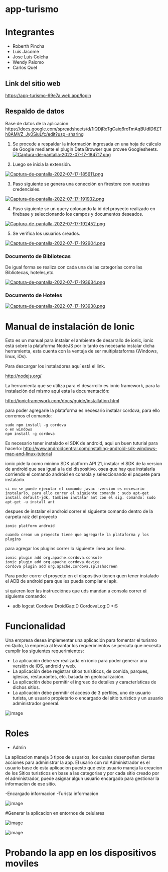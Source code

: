 # app-turismo

# Integrantes
- Roberth Pincha
- Luis Jacome
- Jose Luis Colcha
- Wendy Palomo
- Carlos Quel

## Link del sitio web

https://app-turismo-69e7a.web.app/login

## Respaldo de datos

Base de datos de la aplicacion: https://docs.google.com/spreadsheets/d/1iQDjReTgCaiq6roTmAqBUdID6ZTh0AMVZ_Jy0SiuLfc/edit?usp=sharing

1. Se procede a respaldar la información ingresada en una hoja de cálculo de Google mediante el plugin Data Browser que provee Googlesheets.
[![Captura-de-pantalla-2022-07-17-184717.png](https://i.postimg.cc/yN0zgW55/Captura-de-pantalla-2022-07-17-184717.png)](https://postimg.cc/8FkYxkTB)

2. Luego se inicia la extensión.

[![Captura-de-pantalla-2022-07-17-185611.png](https://i.postimg.cc/BQy62LYQ/Captura-de-pantalla-2022-07-17-185611.png)](https://postimg.cc/WhGTv3cQ)

3. Paso siguiente se genera una conección en firestore con nuestras credenciales.

[![Captura-de-pantalla-2022-07-17-191932.png](https://i.postimg.cc/N0024q8Q/Captura-de-pantalla-2022-07-17-191932.png)](https://postimg.cc/3kPw8qbq)

4. Paso siguiente se un query colocando la id del proyecto realizado en firebase y seleccionando los campos y documentos deseados.

[![Captura-de-pantalla-2022-07-17-192452.png](https://i.postimg.cc/qMvvCXp3/Captura-de-pantalla-2022-07-17-192452.png)](https://postimg.cc/qgWTPKhJ)

5. Se verifica los usuarios creados.

[![Captura-de-pantalla-2022-07-17-192904.png](https://i.postimg.cc/WbdtH6xP/Captura-de-pantalla-2022-07-17-192904.png)](https://postimg.cc/qzdktnkm)

### Documento de Bibliotecas
De igual forma se realiza con cada una de las categorías como las Bibliotecas, hoteles,etc.

[![Captura-de-pantalla-2022-07-17-193634.png](https://i.postimg.cc/268CBhW6/Captura-de-pantalla-2022-07-17-193634.png)](https://postimg.cc/KKV66KJS)

### Documento de Hoteles

[![Captura-de-pantalla-2022-07-17-193938.png](https://i.postimg.cc/6Q1bn69d/Captura-de-pantalla-2022-07-17-193938.png)](https://postimg.cc/GBGj1CT2)


# Manual de instalación de Ionic

Esto es un manual para instalar el ambiente de desarrallo de ionic, ionic está sobre la plataforma NodeJS por lo tanto es necesaria instalar dicha herramienta, esta cuenta con la ventaja de ser multiplataforma (Windows, linux, iOs).

Para descargar los instaladores aquí está el link.

http://nodejs.org/



La herramienta que se utiliza para el desarrollo es ionic framework, para la instalación del mismo aqui esta la documentación:

http://ionicframework.com/docs/guide/installation.html

para poder agregarle la plataforma es necesario instalar cordova, para ello corremos el comando:

    sudo npm install -g cordova
    o en windows
    npm install -g cordova

Es necesario  tener instalado el SDK de android, aqui un buen tuturial para hacerlo: http://www.androidcentral.com/installing-android-sdk-windows-mac-and-linux-tutorial

ionic pide la como mínimo SDK platform API 21, instalar el SDK de la version de android que sea igual a la del dispositivo. osea que hay que instalarla corriendo el comando android en consola y seleccionando el paquete para instalarlo.

    si no se puede ejecutar el comando javac -version es necesario instalarlo, para ello correr el siguiente comando : sudo apt-get install default-jdk, también instalar ant con el sig. comando: sudo apt-get -u install ant

despues de instalar el android correr el siguiente comando dentro de la carpeta raiz del proyecto

    ionic platform android

    cuando crean un proyecto tiene que agregarle la plataforma y los plugins

para agregar los plugins correr lo siguiente línea por línea.

    ionic plugin add org.apache.cordova.console
    ionic plugin add org.apache.cordova.device
    cordova plugin add org.apache.cordova.splashscreen

Para poder correr el proyecto en el dispositivo tienen quen tener instalado el ADB de android para que les pueda compilar el apk.

si quieren leer las instrucciónes que uds mandan a consola correr el siguiente comando: 
* adb logcat Cordova DroidGap:D CordovaLog:D *:S

# Funcionalidad

Una empresa desea implementar una aplicación para fomentar el turismo en Quito, la empresa al levantar los requerimientos se percata que necesita cumplir los siguientes requerimientos:

- La aplicación debe ser realizada en ionic para poder generar una versión de iOS, android y web.
- La aplicación debe registrar sitios turísiticos, de comida, parques, iglesias, restaurantes, etc.
basada en geolocalización.
- La aplicación debe permitir el ingreso de detalles y características de dichos sitios.
- La aplicación debe permitir el acceso de 3 perfiles, uno de usuario turista, un usuario propietario
o encargado del sitio turístico y un usuario administrador general.

![image](https://user-images.githubusercontent.com/58041699/179435926-b771337c-e117-4ba8-830b-8b4ef2d61d13.png)

# Roles

- Admin

La aplicacion maneja 3 tipos de usuarios, los cuales desenpeñan ciertas acciones para administrar la app. El usario con rol Administrador es el usuario base de esta aplicacion puesto que este usuario maneja la creacion de los Sitios turisticos en base a las categorias y por cada sitio creado por el administrador, puede asignar algun usuario encargado para gestionar la informacion de ese sitio.



-Encargado 
informacion
-Turista
informacion

![image](https://user-images.githubusercontent.com/58041699/179436047-b38c9b35-a462-4a7d-82b2-87cb2bc773c4.png)


#Generar la aplicacion en entornos de celulares

![image](https://user-images.githubusercontent.com/58041699/179435746-851d97a7-0906-4885-999d-939ca93c4920.png)

![image](https://user-images.githubusercontent.com/58041699/179435779-1b9f633f-b4c0-4252-8ad9-7e0752f9f8a8.png)

# Probando la app en los dispositivos moviles

